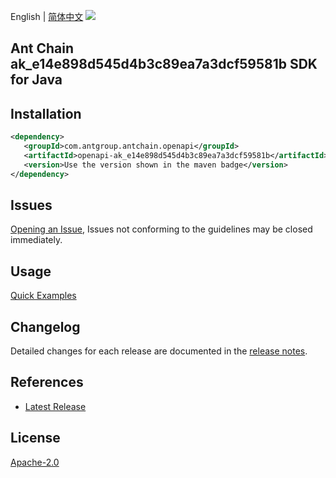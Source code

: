 English | [简体中文](README-CN.md)
![](https://aliyunsdk-pages.alicdn.com/icons/AlibabaCloud.svg)

## Ant Chain ak_e14e898d545d4b3c89ea7a3dcf59581b SDK for Java

## Installation

```xml
<dependency>
   <groupId>com.antgroup.antchain.openapi</groupId>
   <artifactId>openapi-ak_e14e898d545d4b3c89ea7a3dcf59581b</artifactId>
   <version>Use the version shown in the maven badge</version>
</dependency>
```

## Issues
[Opening an Issue](https://github.com/alipay/antchain-openapi-prod-sdk/issues/new), Issues not conforming to the guidelines may be closed immediately.

## Usage
[Quick Examples](https://github.com/alipay/antchain-openapi-prod-sdk/blob/master/docs/0-Examples-EN.md#quick-examples)

## Changelog
Detailed changes for each release are documented in the [release notes](./ChangeLog.txt).

## References
* [Latest Release](https://github.com/alipay/antchain-openapi-prod-sdk/)

## License
[Apache-2.0](http://www.apache.org/licenses/LICENSE-2.0)
